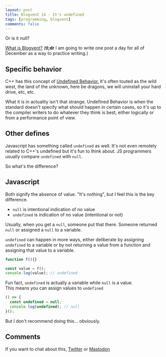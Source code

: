 ```yaml
---
layout: post
title: Blogvent 14 - It's undefined
tags: [programming, blogvent]
comments: false
---
```


Or is it null?

[What is Blogvent?](/2022-11-27-blogvent-calendar/) (**tl;dr** I am going to write one post a day for all of December as a way to practice writing.)

## Specific behavior

C++ has this concept of [Undefined Behavior.](https://en.cppreference.com/w/cpp/language/ub) It's often touted as the wild west, the land of the unknown, here be dragons, we will uninstall your hard drive, etc, etc.

What it is in actuality isn't that strange. Undefined Behavior is when the standard doesn't specify what should happen in certain cases, so it's up to the compiler writers to do whatever they think is best, either logically or from a performance point of view.

## Other defines

Javascript has something called `undefined` as well. It's not even remotely related to C++'s undefined but it's fun to think about. JS programmers usually compare `undefined` with `null`.

So what's the difference?

## Javascript

Both signify the absence of value. "It's nothing", but I feel this is the key difference.

- `null` is intentional indication of no value
- `undefined` is indication of no value (intentional or not)

Usually, when you get a `null`, someone put that there. Someone returned `null` or assigned a `null` to a variable.

`undefined` can happen in more ways, either deliberate by assigning `undefined` to a variable or by not returning a value from a function and assigning that value to a variable.

```js
function f(){}

const value = f();
console.log(value); // undefined
```

Fun fact, `undefined` is actually a variable while `null` is a value.    
This means you can assign values to `undefined`

```js
() => {
  const undefined = null;
  console.log(undefined); // null
}();
```

But I don't recommend doing this... obviously.

## Comments

If you want to chat about this, [Twitter](https://twitter.com/olafurw/status/1603122285954547713) or [Mastodon](https://mastodon.social/@olafurw/109513875436602167)